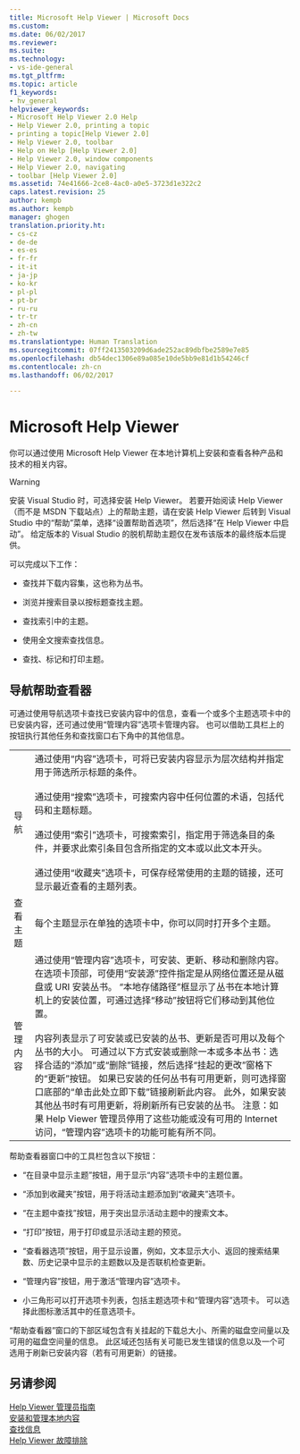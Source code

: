 ```yaml
---
title: Microsoft Help Viewer | Microsoft Docs
ms.custom: 
ms.date: 06/02/2017
ms.reviewer: 
ms.suite: 
ms.technology:
- vs-ide-general
ms.tgt_pltfrm: 
ms.topic: article
f1_keywords:
- hv_general
helpviewer_keywords:
- Microsoft Help Viewer 2.0 Help
- Help Viewer 2.0, printing a topic
- printing a topic[Help Viewer 2.0]
- Help Viewer 2.0, toolbar
- Help on Help [Help Viewer 2.0]
- Help Viewer 2.0, window components
- Help Viewer 2.0, navigating
- toolbar [Help Viewer 2.0]
ms.assetid: 74e41666-2ce8-4ac0-a0e5-3723d1e322c2
caps.latest.revision: 25
author: kempb
ms.author: kempb
manager: ghogen
translation.priority.ht:
- cs-cz
- de-de
- es-es
- fr-fr
- it-it
- ja-jp
- ko-kr
- pl-pl
- pt-br
- ru-ru
- tr-tr
- zh-cn
- zh-tw
ms.translationtype: Human Translation
ms.sourcegitcommit: 07ff2413503209d6ade252ac89dbfbe2589e7e85
ms.openlocfilehash: db54dec1306e89a085e10de5bb9e81d1b54246cf
ms.contentlocale: zh-cn
ms.lasthandoff: 06/02/2017

---
```

# <a name="microsoft-help-viewer"></a>Microsoft Help Viewer
你可以通过使用 Microsoft Help Viewer 在本地计算机上安装和查看各种产品和技术的相关内容。  

> [!WARNING]
>  安装 Visual Studio 时，可选择安装 Help Viewer。 若要开始阅读 Help Viewer（而不是 MSDN 下载站点）上的帮助主题，请在安装 Help Viewer 后转到 Visual Studio 中的“帮助”菜单，选择“设置帮助首选项”，然后选择“在 Help Viewer 中启动”。 给定版本的 Visual Studio 的脱机帮助主题仅在发布该版本的最终版本后提供。  

 可以完成以下工作：  

-   查找并下载内容集，这也称为丛书。  

-   浏览并搜索目录以按标题查找主题。  

-   查找索引中的主题。  

-   使用全文搜索查找信息。  

-   查找、标记和打印主题。  

## <a name="navigating-the-help-viewer"></a>导航帮助查看器  
 可通过使用导航选项卡查找已安装内容中的信息，查看一个或多个主题选项卡中的已安装内容，还可通过使用“管理内容”选项卡管理内容。 也可以借助工具栏上的按钮执行其他任务和查找窗口右下角中的其他信息。  

|||  
|-|-|  
|导航|通过使用“内容”选项卡，可将已安装内容显示为层次结构并指定用于筛选所示标题的条件。<br /><br /> 通过使用“搜索”选项卡，可搜索内容中任何位置的术语，包括代码和主题标题。<br /><br /> 通过使用“索引”选项卡，可搜索索引，指定用于筛选条目的条件，并要求此索引条目包含所指定的文本或以此文本开头。<br /><br /> 通过使用“收藏夹”选项卡，可保存经常使用的主题的链接，还可显示最近查看的主题列表。|  
|查看主题|每个主题显示在单独的选项卡中，你可以同时打开多个主题。|  
|管理内容|通过使用“管理内容”选项卡，可安装、更新、移动和删除内容。 在选项卡顶部，可使用“安装源”控件指定是从网络位置还是从磁盘或 URI 安装丛书。 “本地存储路径”框显示了丛书在本地计算机上的安装位置，可通过选择“移动”按钮将它们移动到其他位置。<br /><br /> 内容列表显示了可安装或已安装的丛书、更新是否可用以及每个丛书的大小。 可通过以下方式安装或删除一本或多本丛书：选择合适的“添加”或“删除”链接，然后选择“挂起的更改”窗格下的“更新”按钮。 如果已安装的任何丛书有可用更新，则可选择窗口底部的“单击此处立即下载”链接刷新此内容。 此外，如果安装其他丛书时有可用更新，将刷新所有已安装的丛书。 注意：如果 Help Viewer 管理员停用了这些功能或没有可用的 Internet 访问，“管理内容”选项卡的功能可能有所不同。|  

 帮助查看器窗口中的工具栏包含以下按钮：  

-   “在目录中显示主题”按钮，用于显示“内容”选项卡中的主题位置。  

-   “添加到收藏夹”按钮，用于将活动主题添加到“收藏夹”选项卡。  

-   “在主题中查找”按钮，用于突出显示活动主题中的搜索文本。  

-   “打印”按钮，用于打印或显示活动主题的预览。  

-   “查看器选项”按钮，用于显示设置，例如，文本显示大小、返回的搜索结果数、历史记录中显示的主题数以及是否联机检查更新。  

-   “管理内容”按钮，用于激活“管理内容”选项卡。  

-   小三角形可以打开选项卡列表，包括主题选项卡和“管理内容”选项卡。 可以选择此图标激活其中的任意选项卡。  

 “帮助查看器”窗口的下部区域包含有关挂起的下载总大小、所需的磁盘空间量以及可用的磁盘空间量的信息。 此区域还包括有关可能已发生错误的信息以及一个可选用于刷新已安装内容（若有可用更新）的链接。  

## <a name="see-also"></a>另请参阅  
 [Help Viewer 管理员指南](../ide/help-viewer-administrator-guide.md)   
 [安装和管理本地内容](../ide/install-and-manage-local-content.md)   
 [查找信息](../ide/locate-information.md)   
 [Help Viewer 故障排除](../ide/troubleshooting-the-help-viewer.md)

